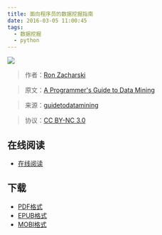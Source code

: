 ```yaml
---
title: 面向程序员的数据挖掘指南
date: 2016-03-05 11:00:45
tags:
  - 数据挖掘
  - python
---
```


![](https://ek8whxe.cloudimg.io/s/width/226/https://www.gitbook.com/cover/book/wizardforcel/guide-to-data-mining.jpg)

> 作者：[Ron Zacharski](http://zacharski.org/)

> 原文：[A Programmer's Guide to Data Mining](http://guidetodatamining.com/)

> 来源：[guidetodatamining](https://github.com/egrcc/guidetodatamining)

> 协议：[CC BY-NC 3.0](http://creativecommons.org/licenses/by-nc/3.0/deed.en_US)

<!--more-->

## 在线阅读 ##

+ [在线阅读](https://www.gitbook.com/book/wizardforcel/guide-to-data-mining/details)

## 下载 ##

+ [PDF格式](https://www.gitbook.com/download/pdf/book/wizardforcel/guide-to-data-mining)
+ [EPUB格式](https://www.gitbook.com/download/epub/book/wizardforcel/guide-to-data-mining)
+ [MOBI格式](https://www.gitbook.com/download/mobi/book/wizardforcel/guide-to-data-mining)
